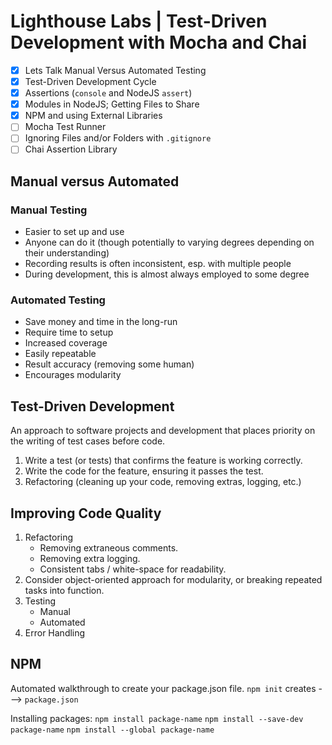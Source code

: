 # Lighthouse Labs | Test-Driven Development with Mocha and Chai

- [X] Lets Talk Manual Versus Automated Testing
- [X] Test-Driven Development Cycle
- [X] Assertions (`console` and NodeJS `assert`)
- [X] Modules in NodeJS; Getting Files to Share
- [X] NPM and using External Libraries
- [ ] Mocha Test Runner
- [ ] Ignoring Files and/or Folders with `.gitignore`
- [ ] Chai Assertion Library

## Manual versus Automated

### Manual Testing

* Easier to set up and use
* Anyone can do it (though potentially to varying degrees depending on their understanding)
* Recording results is often inconsistent, esp. with multiple people
* During development, this is almost always employed to some degree

### Automated Testing

* Save money and time in the long-run
* Require time to setup
* Increased coverage
* Easily repeatable
* Result accuracy (removing some human)
* Encourages modularity

## Test-Driven Development

An approach to software projects and development that places priority on the writing of test cases before code.

1. Write a test (or tests) that confirms the feature is working correctly.
2. Write the code for the feature, ensuring it passes the test.
3. Refactoring (cleaning up your code, removing extras, logging, etc.)

## Improving Code Quality

1. Refactoring
    * Removing extraneous comments.
    * Removing extra logging.
    * Consistent tabs / white-space for readability.
2. Consider object-oriented approach for modularity, or breaking repeated tasks into function.
3. Testing
    * Manual
    * Automated
4. Error Handling

## NPM

Automated walkthrough to create your package.json file.
`npm init` creates ---> `package.json`

Installing packages:
`npm install package-name`
`npm install --save-dev package-name`
`npm install --global package-name`



